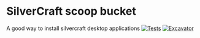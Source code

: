 # SilverCraft scoop bucket
A good way to install silvercraft desktop applications
 [![Tests](https://github.com/thesilvercraft/SilverCraftBucket/actions/workflows/ci.yml/badge.svg)](https://github.com/thesilvercraft/SilverCraftBucket/actions/workflows/ci.yml) [![Excavator](https://github.com/thesilvercraft/SilverCraftBucket/actions/workflows/excavator.yml/badge.svg)](https://github.com/thesilvercraft/SilverCraftBucket/actions/workflows/excavator.yml) 

